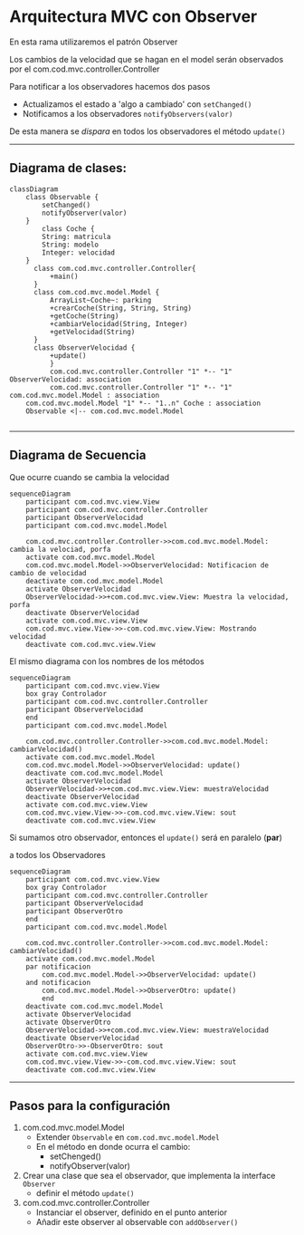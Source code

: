 # Arquitectura MVC con Observer

En esta rama utilizaremos el patrón Observer

Los cambios de la velocidad que se hagan en el model
serán observados por el com.cod.mvc.controller.Controller

Para notificar a los observadores hacemos dos pasos

* Actualizamos el estado a 'algo a cambiado' con `setChanged()`
* Notificamos a los observadores `notifyObservers(valor)`

De esta manera se *dispara* en todos los observadores el método `update()`

---
## Diagrama de clases:

```mermaid
classDiagram
    class Observable {
        setChanged()
        notifyObserver(valor)
    }
        class Coche {
        String: matricula
        String: modelo
        Integer: velocidad
    }
      class com.cod.mvc.controller.Controller{
          +main()
      }
      class com.cod.mvc.model.Model {
          ArrayList~Coche~: parking
          +crearCoche(String, String, String)
          +getCoche(String)
          +cambiarVelocidad(String, Integer)
          +getVelocidad(String)
      }
      class ObserverVelocidad {
          +update()
          }
          com.cod.mvc.controller.Controller "1" *-- "1" ObserverVelocidad: association
          com.cod.mvc.controller.Controller "1" *-- "1" com.cod.mvc.model.Model : association
    com.cod.mvc.model.Model "1" *-- "1..n" Coche : association
    Observable <|-- com.cod.mvc.model.Model
      
```

---

## Diagrama de Secuencia

Que ocurre cuando se cambia la velocidad


```mermaid
sequenceDiagram
    participant com.cod.mvc.view.View
    participant com.cod.mvc.controller.Controller
    participant ObserverVelocidad
    participant com.cod.mvc.model.Model
    
    com.cod.mvc.controller.Controller->>com.cod.mvc.model.Model: cambia la velociad, porfa
    activate com.cod.mvc.model.Model
    com.cod.mvc.model.Model->>ObserverVelocidad: Notificacion de cambio de velocidad
    deactivate com.cod.mvc.model.Model
    activate ObserverVelocidad
    ObserverVelocidad->>+com.cod.mvc.view.View: Muestra la velocidad, porfa
    deactivate ObserverVelocidad
    activate com.cod.mvc.view.View
    com.cod.mvc.view.View->>-com.cod.mvc.view.View: Mostrando velocidad
    deactivate com.cod.mvc.view.View
```

El mismo diagrama con los nombres de los métodos

```mermaid
sequenceDiagram
    participant com.cod.mvc.view.View
    box gray Controlador
    participant com.cod.mvc.controller.Controller
    participant ObserverVelocidad
    end
    participant com.cod.mvc.model.Model

    com.cod.mvc.controller.Controller->>com.cod.mvc.model.Model: cambiarVelocidad()
    activate com.cod.mvc.model.Model
    com.cod.mvc.model.Model->>ObserverVelocidad: update()
    deactivate com.cod.mvc.model.Model
    activate ObserverVelocidad
    ObserverVelocidad->>+com.cod.mvc.view.View: muestraVelocidad
    deactivate ObserverVelocidad
    activate com.cod.mvc.view.View
    com.cod.mvc.view.View->>-com.cod.mvc.view.View: sout
    deactivate com.cod.mvc.view.View
```

Si sumamos otro observador, entonces el `update()` será en paralelo (**par**)

a todos los Observadores

```mermaid
sequenceDiagram
    participant com.cod.mvc.view.View
    box gray Controlador
    participant com.cod.mvc.controller.Controller
    participant ObserverVelocidad
    participant ObserverOtro
    end
    participant com.cod.mvc.model.Model

    com.cod.mvc.controller.Controller->>com.cod.mvc.model.Model: cambiarVelocidad()
    activate com.cod.mvc.model.Model
    par notificacion
        com.cod.mvc.model.Model->>ObserverVelocidad: update()
    and notificacion
        com.cod.mvc.model.Model->>ObserverOtro: update()
        end
    deactivate com.cod.mvc.model.Model
    activate ObserverVelocidad
    activate ObserverOtro
    ObserverVelocidad->>+com.cod.mvc.view.View: muestraVelocidad
    deactivate ObserverVelocidad
    ObserverOtro->>-ObserverOtro: sout
    activate com.cod.mvc.view.View
    com.cod.mvc.view.View->>-com.cod.mvc.view.View: sout
    deactivate com.cod.mvc.view.View
```

---
## Pasos para la configuración

1. com.cod.mvc.model.Model
   * Extender `Observable` en `com.cod.mvc.model.Model`
   * En el método en donde ocurra el cambio:
     * setChenged()
     * notifyObserver(valor)
2. Crear una clase que sea el observador, que implementa la interface `Observer`
    * definir el método `update()`
3. com.cod.mvc.controller.Controller
    * Instanciar el observer, definido en el punto anterior
    * Añadir este observer al observable con `addObserver()`
